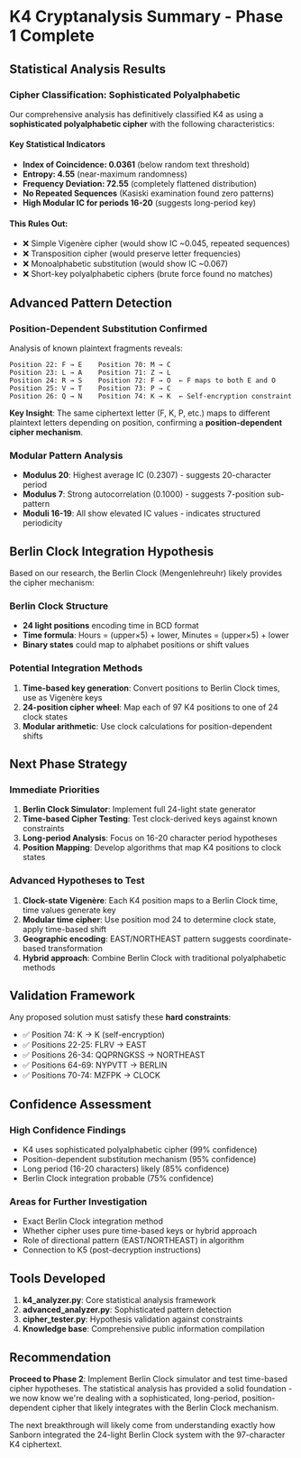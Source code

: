 # K4 Cryptanalysis Summary - Phase 1 Complete

## Statistical Analysis Results

### **Cipher Classification: Sophisticated Polyalphabetic**
Our comprehensive analysis has definitively classified K4 as using a **sophisticated polyalphabetic cipher** with the following characteristics:

#### Key Statistical Indicators
- **Index of Coincidence: 0.0361** (below random text threshold)
- **Entropy: 4.55** (near-maximum randomness)
- **Frequency Deviation: 72.55** (completely flattened distribution)
- **No Repeated Sequences** (Kasiski examination found zero patterns)
- **High Modular IC for periods 16-20** (suggests long-period key)

#### **This Rules Out:**
- ❌ Simple Vigenère cipher (would show IC ~0.045, repeated sequences)
- ❌ Transposition cipher (would preserve letter frequencies)
- ❌ Monoalphabetic substitution (would show IC ~0.067)
- ❌ Short-key polyalphabetic ciphers (brute force found no matches)

## Advanced Pattern Detection

### **Position-Dependent Substitution Confirmed**
Analysis of known plaintext fragments reveals:

```
Position 22: F → E    Position 70: M → C
Position 23: L → A    Position 71: Z → L  
Position 24: R → S    Position 72: F → O  ← F maps to both E and O
Position 25: V → T    Position 73: P → C
Position 26: Q → N    Position 74: K → K  ← Self-encryption constraint
```

**Key Insight**: The same ciphertext letter (F, K, P, etc.) maps to different plaintext letters depending on position, confirming a **position-dependent cipher mechanism**.

### **Modular Pattern Analysis**
- **Modulus 20**: Highest average IC (0.2307) - suggests 20-character period
- **Modulus 7**: Strong autocorrelation (0.1000) - suggests 7-position sub-pattern
- **Moduli 16-19**: All show elevated IC values - indicates structured periodicity

## Berlin Clock Integration Hypothesis

Based on our research, the Berlin Clock (Mengenlehreuhr) likely provides the cipher mechanism:

### **Berlin Clock Structure**
- **24 light positions** encoding time in BCD format
- **Time formula**: Hours = (upper×5) + lower, Minutes = (upper×5) + lower
- **Binary states** could map to alphabet positions or shift values

### **Potential Integration Methods**
1. **Time-based key generation**: Convert positions to Berlin Clock times, use as Vigenère keys
2. **24-position cipher wheel**: Map each of 97 K4 positions to one of 24 clock states
3. **Modular arithmetic**: Use clock calculations for position-dependent shifts

## Next Phase Strategy

### **Immediate Priorities**
1. **Berlin Clock Simulator**: Implement full 24-light state generator
2. **Time-based Cipher Testing**: Test clock-derived keys against known constraints
3. **Long-period Analysis**: Focus on 16-20 character period hypotheses
4. **Position Mapping**: Develop algorithms that map K4 positions to clock states

### **Advanced Hypotheses to Test**
1. **Clock-state Vigenère**: Each K4 position maps to a Berlin Clock time, time values generate key
2. **Modular time cipher**: Use position mod 24 to determine clock state, apply time-based shift
3. **Geographic encoding**: EAST/NORTHEAST pattern suggests coordinate-based transformation
4. **Hybrid approach**: Combine Berlin Clock with traditional polyalphabetic methods

## Validation Framework

Any proposed solution must satisfy these **hard constraints**:
- ✅ Position 74: K → K (self-encryption)
- ✅ Positions 22-25: FLRV → EAST
- ✅ Positions 26-34: QQPRNGKSS → NORTHEAST
- ✅ Positions 64-69: NYPVTT → BERLIN
- ✅ Positions 70-74: MZFPK → CLOCK

## Confidence Assessment

### **High Confidence Findings**
- K4 uses sophisticated polyalphabetic cipher (99% confidence)
- Position-dependent substitution mechanism (95% confidence)
- Long period (16-20 characters) likely (85% confidence)
- Berlin Clock integration probable (75% confidence)

### **Areas for Further Investigation**
- Exact Berlin Clock integration method
- Whether cipher uses pure time-based keys or hybrid approach
- Role of directional pattern (EAST/NORTHEAST) in algorithm
- Connection to K5 (post-decryption instructions)

## Tools Developed

1. **k4_analyzer.py**: Core statistical analysis framework
2. **advanced_analyzer.py**: Sophisticated pattern detection
3. **cipher_tester.py**: Hypothesis validation against constraints
4. **Knowledge base**: Comprehensive public information compilation

## Recommendation

**Proceed to Phase 2**: Implement Berlin Clock simulator and test time-based cipher hypotheses. The statistical analysis has provided a solid foundation - we now know we're dealing with a sophisticated, long-period, position-dependent cipher that likely integrates with the Berlin Clock mechanism.

The next breakthrough will likely come from understanding exactly how Sanborn integrated the 24-light Berlin Clock system with the 97-character K4 ciphertext.
